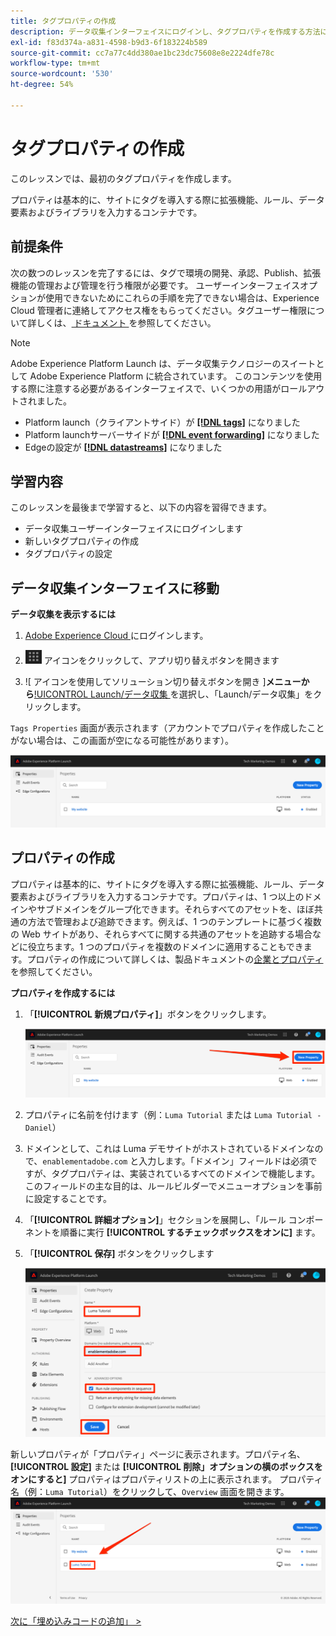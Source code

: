```yaml
---
title: タグプロパティの作成
description: データ収集インターフェイスにログインし、タグプロパティを作成する方法について説明します。 このレッスンは、web サイトでのExperience Cloudの実装チュートリアルの一部です。
exl-id: f83d374a-a831-4598-b9d3-6f183224b589
source-git-commit: cc7a77c4dd380ae1bc23dc75608e8e2224dfe78c
workflow-type: tm+mt
source-wordcount: '530'
ht-degree: 54%

---
```


# タグプロパティの作成

このレッスンでは、最初のタグプロパティを作成します。

プロパティは基本的に、サイトにタグを導入する際に拡張機能、ルール、データ要素およびライブラリを入力するコンテナです。

## 前提条件

次の数つのレッスンを完了するには、タグで環境の開発、承認、Publish、拡張機能の管理および管理を行う権限が必要です。 ユーザーインターフェイスオプションが使用できないためにこれらの手順を完了できない場合は、Experience Cloud 管理者に連絡してアクセス権をもらってください。タグユーザー権限について詳しくは、[ ドキュメント ](https://experienceleague.adobe.com/docs/experience-platform/tags/admin/user-permissions.html?lang=ja) を参照してください。

>[!NOTE]
>
>Adobe Experience Platform Launch は、データ収集テクノロジーのスイートとして Adobe Experience Platform に統合されています。 このコンテンツを使用する際に注意する必要があるインターフェイスで、いくつかの用語がロールアウトされました。
>
> * Platform launch（クライアントサイド）が **[[!DNL tags]](https://experienceleague.adobe.com/docs/experience-platform/tags/home.html?lang=ja)** になりました
> * Platform launchサーバーサイドが **[[!DNL event forwarding]](https://experienceleague.adobe.com/docs/experience-platform/tags/event-forwarding/overview.html)** になりました
> * Edgeの設定が **[[!DNL datastreams]](https://experienceleague.adobe.com/docs/experience-platform/edge/fundamentals/datastreams.html?lang=ja)** になりました

## 学習内容

このレッスンを最後まで学習すると、以下の内容を習得できます。

* データ収集ユーザーインターフェイスにログインします
* 新しいタグプロパティの作成
* タグプロパティの設定

## データ収集インターフェイスに移動

**データ収集を表示するには**

1. [Adobe Experience Cloud ](https://experiencecloud.adobe.com)にログインします。

1. ![ ソリューション切り替えアイコン ](images/launch-solutionSwitcher.png) アイコンをクリックして、アプリ切り替えボタンを開きます

1. ![ アイコンを使用してソリューション切り替えボタンを開き ]**メニューから**[!UICONTROL  Launch/データ収集 ](images/launch-solutionSwitcherActivation.png) を選択し、「Launch/データ収集」をクリックします。

`Tags Properties` 画面が表示されます（アカウントでプロパティを作成したことがない場合は、この画面が空になる可能性があります）。

![プロパティ画面](images/launch-propertiesScreen.png)

## プロパティの作成

プロパティは基本的に、サイトにタグを導入する際に拡張機能、ルール、データ要素およびライブラリを入力するコンテナです。プロパティは、1 つ以上のドメインやサブドメインをグループ化できます。それらすべてのアセットを、ほぼ共通の方法で管理および追跡できます。例えば、1 つのテンプレートに基づく複数の Web サイトがあり、それらすべてに関する共通のアセットを追跡する場合などに役立ちます。1 つのプロパティを複数のドメインに適用することもできます。プロパティの作成について詳しくは、製品ドキュメントの[企業とプロパティ](https://experienceleague.adobe.com/docs/experience-platform/tags/admin/companies-and-properties.html?lang=ja)を参照してください。

**プロパティを作成するには**

1. 「**[!UICONTROL 新規プロパティ]**」ボタンをクリックします。

   ![新規プロパティをクリックする](images/launch-addNewProperty.png)

1. プロパティに名前を付けます（例：`Luma Tutorial` または `Luma Tutorial - Daniel`）
1. ドメインとして、これは Luma デモサイトがホストされているドメインなので、`enablementadobe.com` と入力します。「ドメイン」フィールドは必須ですが、タグプロパティは、実装されているすべてのドメインで機能します。 このフィールドの主な目的は、ルールビルダーでメニューオプションを事前に設定することです。
1. 「**[!UICONTROL 詳細オプション]**」セクションを展開し、「ルール コンポーネントを順番に実行 **[!UICONTROL するチェックボックスをオンに]** ます。
1. 「**[!UICONTROL 保存]** ボタンをクリックします

   ![新しいプロパティの作成](images/launch-newProperty.png)

新しいプロパティが「プロパティ」ページに表示されます。プロパティ名、**[!UICONTROL 設定]** または **[!UICONTROL 削除」オプションの横のボックスをオンにすると]** プロパティはプロパティリストの上に表示されます。 プロパティ名（例：`Luma Tutorial`）をクリックして、`Overview` 画面を開きます。
![プロパティ名をクリックして開く](images/launch-openProperty.png)

[次に「埋め込みコードの追加」 >](add-embed-code.md)

